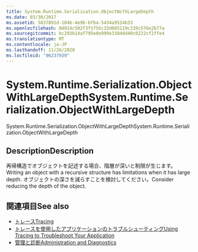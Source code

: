 ```yaml
---
title: System.Runtime.Serialization.ObjectWithLargeDepth
ms.date: 03/30/2017
ms.assetid: 5837891d-104b-4e9b-bfba-5434a9524b33
ms.openlocfilehash: 0d914c502f3f1f55c33d085119c339c576e2b77a
ms.sourcegitcommit: bc293b14af795e0e999e3304dd40c0222cf2ffe4
ms.translationtype: MT
ms.contentlocale: ja-JP
ms.lasthandoff: 11/26/2020
ms.locfileid: "96237939"
---
```

# <a name="systemruntimeserializationobjectwithlargedepth"></a><span data-ttu-id="6a27c-102">System.Runtime.Serialization.ObjectWithLargeDepth</span><span class="sxs-lookup"><span data-stu-id="6a27c-102">System.Runtime.Serialization.ObjectWithLargeDepth</span></span>

<span data-ttu-id="6a27c-103">System.Runtime.Serialization.ObjectWithLargeDepth</span><span class="sxs-lookup"><span data-stu-id="6a27c-103">System.Runtime.Serialization.ObjectWithLargeDepth</span></span>  
  
## <a name="description"></a><span data-ttu-id="6a27c-104">Description</span><span class="sxs-lookup"><span data-stu-id="6a27c-104">Description</span></span>  

 <span data-ttu-id="6a27c-105">再帰構造でオブジェクトを記述する場合、階層が深いと制限が生じます。</span><span class="sxs-lookup"><span data-stu-id="6a27c-105">Writing an object with a recursive structure has limitations when it has large depth.</span></span> <span data-ttu-id="6a27c-106">オブジェクトの深さを減らすことを検討してください。</span><span class="sxs-lookup"><span data-stu-id="6a27c-106">Consider reducing the depth of the object.</span></span>  
  
## <a name="see-also"></a><span data-ttu-id="6a27c-107">関連項目</span><span class="sxs-lookup"><span data-stu-id="6a27c-107">See also</span></span>

- [<span data-ttu-id="6a27c-108">トレース</span><span class="sxs-lookup"><span data-stu-id="6a27c-108">Tracing</span></span>](index.md)
- [<span data-ttu-id="6a27c-109">トレースを使用したアプリケーションのトラブルシューティング</span><span class="sxs-lookup"><span data-stu-id="6a27c-109">Using Tracing to Troubleshoot Your Application</span></span>](using-tracing-to-troubleshoot-your-application.md)
- [<span data-ttu-id="6a27c-110">管理と診断</span><span class="sxs-lookup"><span data-stu-id="6a27c-110">Administration and Diagnostics</span></span>](../index.md)
